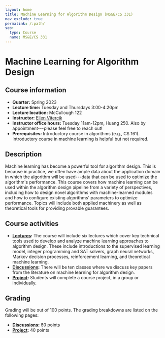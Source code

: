 ```yaml
---
layout: home
title: Machine Learning for Algorithm Design (MS&E/CS 331)
nav_exclude: true
permalink: /:path/
seo:
  type: Course
  name: MS&E/CS 331
---
```


# Machine Learning for Algorithm Design

## Course information

- **Quarter:** Spring 2023
- **Lecture time:** Tuesday and Thursdays 3:00-4:20pm
- **Lecture location:** McCullough 122
- **Instructor:** [Ellen Vitercik](https://vitercik.github.io)
- **Instructor office hours:** Tuesday 11am-12pm, Huang 250. Also by appointment---please feel free to reach out!
- **Prerequisites:** Introductory course in algorithms (e.g., CS 161). Introductory course in machine learning is helpful but not required.

## Description

Machine learning has become a powerful tool for algorithm design. This is because in practice, we often have ample data about the application domain in which the algorithm will be used---data that can be used to optimize the algorithm's performance. This course covers how machine learning can be used within the algorithm design pipeline from a variety of perspectives, including how to design novel algorithms with machine-learned modules and how to configure existing algorithms' parameters to optimize performance. Topics will include both applied machinery as well as theoretical tools for providing provable guarantees.

## Course activities

- **[Lectures](calendar.md):** The course will include six lectures which cover key technical tools used to develop and analyze machine learning approaches to algorithm design. These include introductions to the supervised learning model, integer programming and SAT solvers, graph neural networks, Markov decision processes, reinforcement learning, and theoretical machine learning.
- **[Discussions](discussions.md):** There will be ten classes where we discuss key papers from the literature on machine learning for algorithm design.
- **[Project](project.md):** Students will complete a course project, in a group or individually.

## Grading

Grading will be out of 100 points. The grading breakdowns are listed on the following pages:
- **[Discussions](https://vitercik.github.io/ml4algs/discussions/#grading):** 60 points
- **[Project](https://vitercik.github.io/ml4algs/project/#grading):** 40 points
